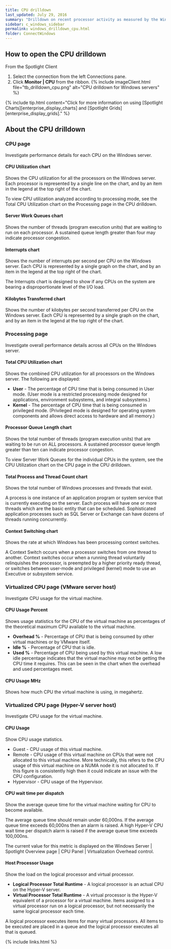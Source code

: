 ```yaml
---
title: CPU drilldown
last_updated: July 29, 2016
summary: "Drilldown on recent processor activity as measured by the Windows server."
sidebar: c_windows_sidebar
permalink: windows_drilldown_cpu.html
folder: ConnectWindows
---
```





## How to open the CPU drilldown

From the Spotlight Client

1. Select the connection from the left Connections pane.
2. Click **Monitor \| CPU** from the ribbon.
   {% include imageClient.html file="tb_drilldown_cpu.png" alt="CPU drilldown for Windows servers" %}

{% include tip.html content="Click for more information on using [Spotlight Charts][enterprise_display_charts] and [Spotlight Grids][enterprise_display_grids]." %}


## About the CPU drilldown

### CPU page

Investigate performance details for each CPU on the Windows server.

#### CPU Utilization chart
Shows the CPU utilization for all the processors on the Windows server. Each processor is represented by a single line on the chart, and by an item in the legend at the top right of the chart.

To view CPU utilization analyzed according to processing mode, see the Total CPU Utilization chart on the Processing page in the CPU drilldown.

#### Server Work Queues chart
Shows the number of threads (program execution units) that are waiting to run on each processor. A sustained queue length greater than four may indicate processor congestion.

#### Interrupts chart
Shows the number of interrupts per second per CPU on the Windows server. Each CPU is represented by a single graph on the chart, and by an item in the legend at the top right of the chart.

The Interrupts chart is designed to show if any CPUs on the system are bearing a disproportionate level of the I/O load.

#### Kilobytes Transferred chart
Shows the number of kilobytes per second transferred per CPU on the Windows server. Each CPU is represented by a single graph on the chart, and by an item in the legend at the top right of the chart.


### Processing page

Investigate overall performance details across all CPUs on the Windows server.

#### Total CPU Utilization chart
Shows the combined CPU utilization for all processors on the Windows server. The following are displayed:

* **User** - The percentage of CPU time that is being consumed in User mode. (User mode is a restricted processing mode designed for applications, environment subsystems, and integral subsystems.)
* **Kernel** - The percentage of CPU time that is being consumed in privileged mode. (Privileged mode is designed for operating system components and allows direct access to hardware and all memory.)

#### Processor Queue Length chart
Shows the total number of threads (program execution units) that are waiting to be run on ALL processors. A sustained processor queue length greater than ten can indicate processor congestion.

To view Server Work Queues for the individual CPUs in the system, see the CPU Utilization chart on the CPU page in the CPU drilldown.

#### Total Process and Thread Count chart
Shows the total number of Windows processes and threads that exist.

A process is one instance of an application program or system service that is currently executing on the server. Each process will have one or more threads which are the basic entity that can be scheduled. Sophisticated application processes such as SQL Server or Exchange can have dozens of threads running concurrently.

#### Context Switching chart
Shows the rate at which Windows has been processing context switches.

A Context Switch occurs when a processor switches from one thread to another. Context switches occur when a running thread voluntarily relinquishes the processor, is preempted by a higher priority ready thread, or switches between user-mode and privileged (kernel) mode to use an Executive or subsystem service.


### Virtualized CPU page (VMware server host)

Investigate CPU usage for the virtual machine.

#### CPU Usage Percent
Shows usage statistics for the CPU of the virtual machine as percentages of the theoretical maximum CPU available to the virtual machine.

* **Overhead %** - Percentage of CPU that is being consumed by other virtual machines or by VMware itself.
* **Idle %** - Percentage of CPU that is idle.
* **Used %** - Percentage of CPU being used by this virtual machine.
A low idle percentage indicates that the virtual machine may not be getting the CPU time it requires. This can be seen in the chart when the overhead and used percentages meet.

#### CPU Usage MHz
Shows how much CPU the virtual machine is using, in megahertz.


### Virtualized CPU page (Hyper-V server host)

Investigate CPU usage for the virtual machine.

#### CPU Usage
Show CPU usage statistics.

* Guest - CPU usage of this virtual machine.
* Remote - CPU usage of this virtual machine on CPUs that were not allocated to this virtual machine. More technically, this refers to the CPU usage of this virtual machine on a NUMA node it is not allocated to. If this figure is consistently high then it could indicate an issue with the CPU configuration.
* Hypervisor - CPU usage of the Hypervisor.

#### CPU wait time per dispatch
Show the average queue time for the virtual machine waiting for CPU to become available.

The average queue time should remain under 60,000ns. If the average queue time exceeds 60,000ns then an alarm is raised. A high Hyper-V CPU wait time per dispatch alarm is raised if the average queue time exceeds 100,000ns.

The current value for this metric is displayed on the Windows Server \| Spotlight Overview page \| CPU Panel \| Virtualization Overhead control.

#### Host Processor Usage
Show the load on the logical processor and virtual processor.

* **Logical Processor Total Runtime** - A logical processor is an actual CPU on the Hyper-V server.
* **Virtual Processor Total Runtime** - A virtual processor is the Hyper-V equivalent of a processor for a virtual machine. Items assigned to a virtual processor run on a logical processor, but not necessarily the same logical processor each time.

A logical processor executes items for many virtual processors. All items to be executed are placed in a queue and the logical processor executes all that is queued.




{% include links.html %}

